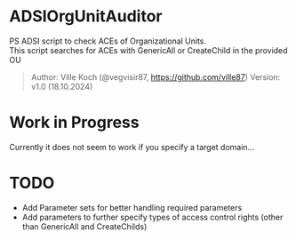 # ADSIOrgUnitAuditor
PS ADSI script to check ACEs of Organizational Units.    
This script searches for ACEs with GenericAll or CreateChild in the provided OU

> Author:     Ville Koch (@vegvisir87, https://github.com/ville87)
  Version:    v1.0 (18.10.2024)

# Work in Progress
Currently it does not seem to work if you specify a target domain...

# TODO
 - Add Parameter sets for better handling required parameters
 - Add parameters to further specify types of access control rights (other than GenericAll and CreateChilds)
